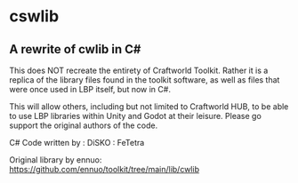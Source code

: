 # cswlib
## A rewrite of cwlib in C#

This does NOT recreate the entirety of Craftworld Toolkit. Rather it is a replica of the library files found in the toolkit
software, as well as files that were once used in LBP itself, but now in C#.

This will allow others, including but not limited to Craftworld HUB, to be able to use LBP libraries within Unity and Godot
at their leisure. Please go support the original authors of the code.

C# Code written by
: DiSKO
: FeTetra

Original library by ennuo:
https://github.com/ennuo/toolkit/tree/main/lib/cwlib

